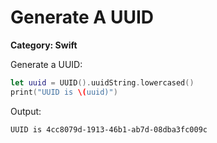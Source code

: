 # Generate A UUID

__Category: Swift__

Generate a UUID:

```swift
let uuid = UUID().uuidString.lowercased()
print("UUID is \(uuid)")
```

Output:

```shell
UUID is 4cc8079d-1913-46b1-ab7d-08dba3fc009c
```
